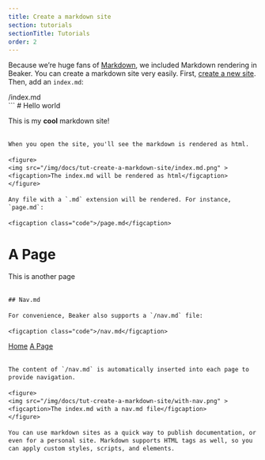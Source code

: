 ```yaml
---
title: Create a markdown site
section: tutorials
sectionTitle: Tutorials
order: 2
---
```


Because we’re huge fans of [Markdown](https://daringfireball.net/projects/markdown/syntax), we included Markdown rendering in Beaker. You can create a markdown site very easily. First, [create a new site](/docs/using-beaker/publishing-with-beaker.html). Then, add an `index.md`:

<figcaption class="code">/index.md</figcaption>
```
# Hello world

This is my **cool** markdown site!
```

When you open the site, you'll see the markdown is rendered as html.

<figure>
<img src="/img/docs/tut-create-a-markdown-site/index.md.png" >
<figcaption>The index.md will be rendered as html</figcaption>
</figure>

Any file with a `.md` extension will be rendered. For instance, `page.md`:

<figcaption class="code">/page.md</figcaption>
```
# A Page

This is another page
```

## Nav.md

For convenience, Beaker also supports a `/nav.md` file:

<figcaption class="code">/nav.md</figcaption>
```
[Home](/)
[A Page](/page.md)
```

The content of `/nav.md` is automatically inserted into each page to provide navigation.

<figure>
<img src="/img/docs/tut-create-a-markdown-site/with-nav.png" >
<figcaption>The index.md with a nav.md file</figcaption>
</figure>

You can use markdown sites as a quick way to publish documentation, or even for a personal site. Markdown supports HTML tags as well, so you can apply custom styles, scripts, and elements.